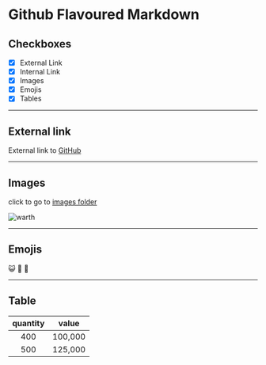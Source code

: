 # Github Flavoured Markdown

## Checkboxes

- [x] External Link
- [x] Internal Link
- [x] Images
- [x] Emojis
- [x] Tables

---
## External link

External link to [GitHub](https://help.github.com/en)

---
## Images

click to go to [images folder](/images/)

![warth](https://user-images.githubusercontent.com/99728247/154974665-4dc91c2d-ae63-42d8-b8a5-a4ec88a8191b.jpeg)

---
## Emojis

:smiley_cat:
:see_no_evil:
:panda_face:

---
## Table

|**quantity**|**value**   |
|:----------:|:----------:|
|400         |100,000     |
|500         |125,000     |



